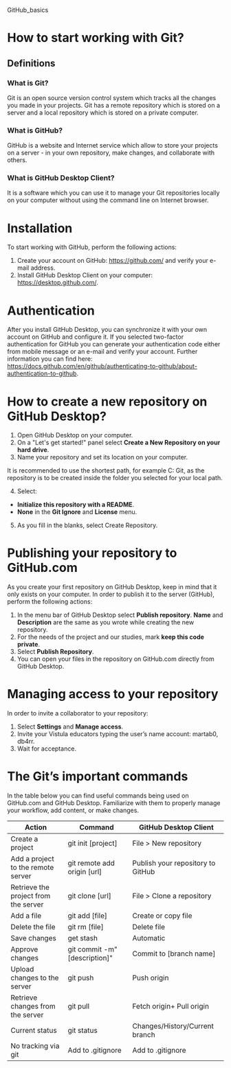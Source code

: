 GitHub_basics

# How to start working with Git?
## Definitions
### What is Git?
Git is an open source version control system which tracks all the changes you made in your projects. Git has a remote repository which is stored on a server and a local repository which is stored on a private computer.


### What is GitHub?
GitHub is a website and Internet service which allow to store your projects on a server - in your own repository, make changes, and collaborate with others.


### What is GitHub Desktop Client?
It is a software which you can use it to manage your Git repositories locally on your computer without using the command line on Internet browser.

# Installation
To start working with GitHub, perform the following actions:
1.	Create your account on GitHub: https://github.com/ and verify your e-mail address.
2.	Install GitHub Desktop Client on your computer:  https://desktop.github.com/.


# Authentication
After you install GitHub Desktop, you can synchronize it with your own account on GitHub and configure it. If you selected two-factor authentication for GitHub you can generate your authentication code either from mobile message or an e-mail and verify your account.
Further information you can find here: https://docs.github.com/en/github/authenticating-to-github/about-authentication-to-github.


# How to create a new repository on GitHub Desktop?
1.	Open GitHub Desktop on your computer. 
2.	On a "Let's get started!" panel select **Create a New Repository on your hard drive**.
3.	Name your repository and set its location on your computer. 

It is recommended to use the shortest path, for example C: Git, as the repository is to be created inside the folder you selected for your local path. 

4.	Select:

* **Initialize this repository with a README**.
* **None** in the **Git Ignore** and **License** menu.

5. As you fill in the blanks, select Create Repository.


# Publishing your repository to GitHub.com
As you create your first repository on GitHub Desktop, keep in mind that it only exists on your computer. In order to publish it to the server (GitHub), perform the following actions:

1. In the menu bar of GitHub Desktop select **Publish repository**. **Name** and **Description** are the same as you wrote while creating the new repository.
2. For the needs of the project and our studies, mark **keep this code private**.
3. Select **Publish Repository**.
4. You can open your files in the repository on GitHub.com directly from GitHub Desktop.

# Managing access to your repository

In order to invite a collaborator to your repository:

1. Select **Settings** and **Manage access**.
2. Invite your Vistula educators typing the user’s name account: martab0, db4rr.
3. Wait for acceptance.

# The Git’s important commands

In the table below you can find useful commands being used on GitHub.com and GitHub Desktop. Familiarize with them to properly manage your workflow, add content, or make changes.


| Action | Command |GitHub Desktop Client
| --| ----------- |----------------------
| Create a project|git init [project]|File > New repository|
| Add a project to the remote server|git remote add origin [url]|Publish your repository to GitHub|
| Retrieve the project from the server|git clone [url]|File > Clone a repository|
| Add a file|git add [file]|Create or copy file|
| Delete the file|git rm [file]|Delete file|
| Save changes|get stash|Automatic|
| Approve changes|git commit -m"[description]"|Commit to [branch name]|
| Upload changes to the server|git push|Push origin|
| Retrieve changes from the server|git pull |Fetch origin+ Pull origin|
| Current status|git status|Changes/History/Current branch|
| No tracking via git|Add to .gitignore|Add to .gitignore|